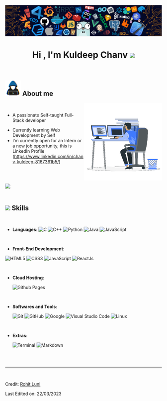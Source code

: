 <img src="./images/header.png" width="full" height="full">

<h1 align="center"><b>Hi , I'm Kuldeep Chanv </b><img src="https://media.giphy.com/media/hvRJCLFzcasrR4ia7z/giphy.gif" width="35"></h1>

<br>

## <picture ><img src = "./gif/about_me.gif" width = 50px></picture> **About me**

<picture> <img align="right" src = "./gif/Right_Side.gif" width = 250px></picture>

<br>

- A passionate Self-taught Full-Stack developer
<!-- - Playing CTF's at spare time -->
- Currently learning Web Development by Self
- I’m currently open for an Intern or a new job opportunity, this is LinkedIn Profile (https://www.linkedin.com/in/chanv-kuldeep-8167361b5/)

<br><br>

<img src="https://user-images.githubusercontent.com/73097560/115834477-dbab4500-a447-11eb-908a-139a6edaec5c.gif"><br><br>

## <img src="https://media2.giphy.com/media/QssGEmpkyEOhBCb7e1/giphy.gif?cid=ecf05e47a0n3gi1bfqntqmob8g9aid1oyj2wr3ds3mg700bl&rid=giphy.gif" width ="25"><b> Skills</b>

<br>

<p align="center">

- **Languages**:
  ![C](https://img.shields.io/badge/C%20-%232370ED.svg?style=for-the-badge&logo=c&logoColor=white)
  ![C++](https://img.shields.io/badge/C++%20-%2300599C.svg?style=for-the-badge&logo=c%2B%2B&logoColor=white)
  ![Python](https://img.shields.io/badge/Python%20-%2314354C.svg?style=for-the-badge&logo=python&logoColor=white)
  ![Java](https://img.shields.io/badge/Java-007396.svg?style=for-the-badge&logo=java&logoColor=white)
  ![JavaScript](https://img.shields.io/badge/Javascript-F7DF1E.svg?style=for-the-badge&logo=javascript&logoColor=black)

<br>   
    
- **Front-End Development**:

![HTML5](https://img.shields.io/badge/HTML5%20-%23E34F26.svg?style=for-the-badge&logo=html5&logoColor=white)
![CSS3](https://img.shields.io/badge/CSS%20-%231572B6.svg?style=for-the-badge&logo=css3&logoColor=white)
![JavaScript](https://img.shields.io/badge/JavaScript%20-%23F7DF1E.svg?style=for-the-badge&logo=javascript&logoColor=black)
![ReactJs](https://img.shields.io/badge/ReactJs%20-%230078d7.svg?style=for-the-badge&logo=react)

<br>

- **Cloud Hosting**:

  ![Github Pages](https://img.shields.io/badge/GitHub%20Pages-%23327FC7.svg?style=for-the-badge&logo=github&logoColor=white)

<br>

- **Softwares and Tools**:

  ![Git](https://img.shields.io/badge/git-%23F05033.svg?style=for-the-badge&logo=git&logoColor=white)
  ![GitHub](https://img.shields.io/badge/github-%23121011.svg?style=for-the-badge&logo=github&logoColor=white)
  ![Google](https://img.shields.io/badge/google-%234285F4.svg?style=for-the-badge&logo=google&logoColor=white)
  ![Visual Studio Code](https://img.shields.io/badge/Visual%20Studio%20Code-0078d7.svg?style=for-the-badge&logo=visual-studio-code&logoColor=white)
  ![Linux](https://img.shields.io/badge/Linux-FCC624?style=for-the-badge&logo=linux&logoColor=black)

<br>

- **Extras**:

  ![Terminal](https://img.shields.io/badge/Terminal-%23054020?style=for-the-badge&logo=gnu-bash&logoColor=white)
  ![Markdown](https://img.shields.io/badge/markdown-%23000000.svg?style=for-the-badge&logo=markdown&logoColor=white)

</p>

<br>
<br>



---

<br>

Credit: [Rohit Luni](https://github.com/rohit4242)

Last Edited on: 22/03/2023
